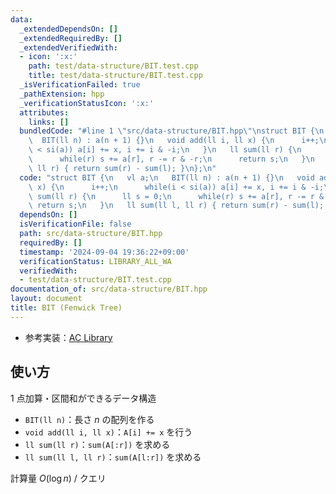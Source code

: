 ```yaml
---
data:
  _extendedDependsOn: []
  _extendedRequiredBy: []
  _extendedVerifiedWith:
  - icon: ':x:'
    path: test/data-structure/BIT.test.cpp
    title: test/data-structure/BIT.test.cpp
  _isVerificationFailed: true
  _pathExtension: hpp
  _verificationStatusIcon: ':x:'
  attributes:
    links: []
  bundledCode: "#line 1 \"src/data-structure/BIT.hpp\"\nstruct BIT {\n   vl a;\n \
    \  BIT(ll n) : a(n + 1) {}\n   void add(ll i, ll x) {\n      i++;\n      while(i\
    \ < si(a)) a[i] += x, i += i & -i;\n   }\n   ll sum(ll r) {\n      ll s = 0;\n\
    \      while(r) s += a[r], r -= r & -r;\n      return s;\n   }\n   ll sum(ll l,\
    \ ll r) { return sum(r) - sum(l); }\n};\n"
  code: "struct BIT {\n   vl a;\n   BIT(ll n) : a(n + 1) {}\n   void add(ll i, ll\
    \ x) {\n      i++;\n      while(i < si(a)) a[i] += x, i += i & -i;\n   }\n   ll\
    \ sum(ll r) {\n      ll s = 0;\n      while(r) s += a[r], r -= r & -r;\n     \
    \ return s;\n   }\n   ll sum(ll l, ll r) { return sum(r) - sum(l); }\n};"
  dependsOn: []
  isVerificationFile: false
  path: src/data-structure/BIT.hpp
  requiredBy: []
  timestamp: '2024-09-04 19:36:22+09:00'
  verificationStatus: LIBRARY_ALL_WA
  verifiedWith:
  - test/data-structure/BIT.test.cpp
documentation_of: src/data-structure/BIT.hpp
layout: document
title: BIT (Fenwick Tree)
---
```


- 参考実装：[AC Library](https://github.com/atcoder/ac-library/blob/8250de484ae0ab597391db58040a602e0dc1a419/atcoder/fenwicktree.hpp)

## 使い方

1 点加算・区間和ができるデータ構造

- `BIT(ll n)`：長さ $n$ の配列を作る
- `void add(ll i, ll x)`：`A[i] += x` を行う
- `ll sum(ll r)`：`sum(A[:r])` を求める
- `ll sum(ll l, ll r)`：`sum(A[l:r])` を求める

計算量 $O(\log n)$ / クエリ
